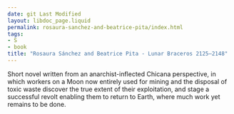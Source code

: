 ```yaml
---
date: git Last Modified
layout: libdoc_page.liquid
permalink: rosaura-sanchez-and-beatrice-pita/index.html
tags:
- S
- book
title: "Rosaura Sánchez and Beatrice Pita - Lunar Braceros 2125–2148"
---
```


Short novel written from an anarchist-inflected Chicana perspective, in which workers on a Moon now entirely used for mining and the disposal of toxic waste discover the true extent of their exploitation, and stage a successful revolt enabling them to return to Earth, where much work yet remains to be done.